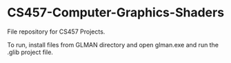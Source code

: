 # CS457-Computer-Graphics-Shaders
File repository for CS457 Projects.

To run, install files from GLMAN directory and open glman.exe and run the .glib project file.
